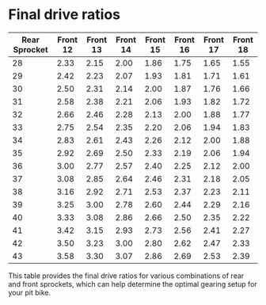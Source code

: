 # Final drive ratios

| Rear Sprocket | Front 12 | Front 13 | Front 14 | Front 15 | Front 16 | Front 17 | Front 18 |
|---------------|----------|----------|----------|----------|----------|----------|----------|
| 28            | 2.33     | 2.15     | 2.00     | 1.86     | 1.75     | 1.65     | 1.55     |
| 29            | 2.42     | 2.23     | 2.07     | 1.93     | 1.81     | 1.71     | 1.61     |
| 30            | 2.50     | 2.31     | 2.14     | 2.00     | 1.87     | 1.76     | 1.66     |
| 31            | 2.58     | 2.38     | 2.21     | 2.06     | 1.93     | 1.82     | 1.72     |
| 32            | 2.66     | 2.46     | 2.28     | 2.13     | 2.00     | 1.88     | 1.77     |
| 33            | 2.75     | 2.54     | 2.35     | 2.20     | 2.06     | 1.94     | 1.83     |
| 34            | 2.83     | 2.61     | 2.43     | 2.26     | 2.12     | 2.00     | 1.88     |
| 35            | 2.92     | 2.69     | 2.50     | 2.33     | 2.19     | 2.06     | 1.94     |
| 36            | 3.00     | 2.77     | 2.57     | 2.40     | 2.25     | 2.12     | 2.00     |
| 37            | 3.08     | 2.85     | 2.64     | 2.46     | 2.31     | 2.18     | 2.05     |
| 38            | 3.16     | 2.92     | 2.71     | 2.53     | 2.37     | 2.23     | 2.11     |
| 39            | 3.25     | 3.00     | 2.78     | 2.60     | 2.44     | 2.29     | 2.16     |
| 40            | 3.33     | 3.08     | 2.86     | 2.66     | 2.50     | 2.35     | 2.22     |
| 41            | 3.42     | 3.15     | 2.93     | 2.73     | 2.56     | 2.41     | 2.27     |
| 42            | 3.50     | 3.23     | 3.00     | 2.80     | 2.62     | 2.47     | 2.33     |
| 43            | 3.58     | 3.30     | 3.07     | 2.86     | 2.69     | 2.53     | 2.39     |

This table provides the final drive ratios for various combinations of rear and front sprockets, which can help determine the optimal gearing setup for your pit bike.
